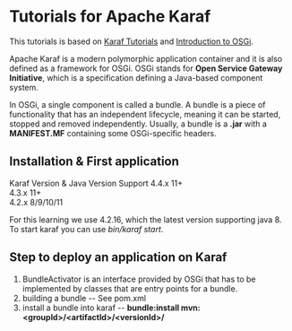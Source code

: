 # Tutorials for Apache Karaf
This tutorials is based on [Karaf Tutorials](https://karaf.apache.org/manual/latest/) and 
[Introduction to OSGi](https://www.baeldung.com/osgi).

Apache Karaf is a modern polymorphic application container and it is also defined as a 
framework for OSGi. OSGi stands for **Open Service Gateway Initiative**, which is a 
specification defining a Java-based component system.

In OSGi, a single component is called a bundle. A bundle is a piece of functionality that
has an independent lifecycle, meaning it can be started, stopped and removed independently. 
Usually, a bundle is a **.jar** with a **MANIFEST.MF** containing some OSGi-specific headers.

## Installation & First application
Karaf Version & Java Version Support
4.4.x 11+  
4.3.x 11+  
4.2.x 8/9/10/11

For this learning we use 4.2.16, which the latest version supporting java 8. 
To start karaf you can use _bin/karaf start_.

## Step to deploy an application on Karaf
1. BundleActivator is an interface provided by OSGi that has to be implemented by
classes that are entry points for a bundle. 
2. building a bundle -- See pom.xml
3. install a bundle into karaf -- **bundle:install mvn:\<groupId>/\<artifactId>/\<versionId>/**